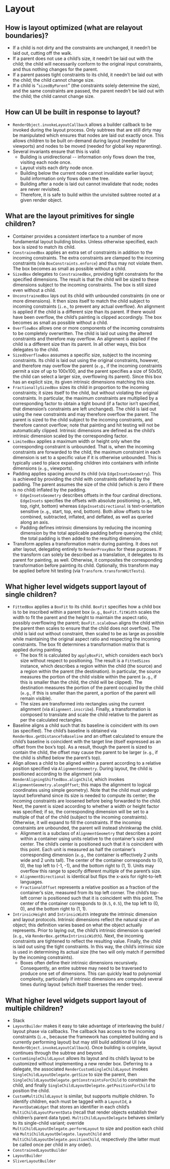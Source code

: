 # Layout


## How is layout optimized \(what are relayout boundaries\)?

* If a child is not dirty and the constraints are unchanged, it needn’t be laid out, cutting off the walk.
* If a parent does not use a child’s size, it needn’t be laid out with the child; the child will necessarily conform to the original input constraints, and thus nothing changes for the parent.
* If a parent passes tight constraints to its child, it needn’t be laid out with the child; the child cannot change size.
* If a child is “`sizedByParent`” \(the constraints solely determine the size\), and the same constraints are passed, the parent needn’t be laid out with the child; the child cannot change size.

## How can UI be built in response to layout?

* `RenderObject.invokeLayoutCallback` allows a builder callback to be invoked during the layout process. Only subtrees that are still dirty may be manipulated which ensures that nodes are laid out exactly once. This allows children to be built on-demand during layout \(needed for viewports\) and nodes to be moved \(needed for global key reparenting\).
* Several invariants ensure that this is valid:
  * Building is unidirectional -- information only flows down the tree, visiting each node once.
  * Layout visits each dirty node once.
  * Building below the current node cannot invalidate earlier layout; build information only flows down the tree.
  * Building after a node is laid out cannot invalidate that node; nodes are never revisited.
  * Therefore, it is safe to build within the unvisited subtree rooted at a given render object.

## What are the layout primitives for single children?

* Container provides a consistent interface to a number of more fundamental layout building blocks. Unless otherwise specified, each box is sized to match its child.
* `ConstrainedBox` applies an extra set of constraints in addition to the incoming constraints. The extra constraints are clamped to the incoming constraints \(via `BoxConstraints.enforce`\) and thus may not violate them. The box becomes as small as possible without a child.
* `SizedBox` delegates to `ConstrainedBox`, providing tight constraints for the specified dimensions. The result is that the child will be sized to these dimensions subject to the incoming constraints. The box is still sized even without a child.
* `UnconstrainedBox` lays out its child with unbounded constraints \(in one or more dimensions\). It then sizes itself to match the child subject to incoming constraints \(`i.e`., to prevent any actual overflow\). An alignment is applied if the child is a different size than its parent. If there would have been overflow, the child’s painting is clipped accordingly. The box becomes as small as possible without a child.
* `OverflowBox` allows one or more components of the incoming constraints to be completely overwritten. The child is laid out using the altered constraints and therefore may overflow. An alignment is applied if the child is a different size than its parent. In all other ways, this box delegates to the child.
* `SizedOverflowBox` assumes a specific size, subject to the incoming constraints. Its child is laid out using the original constraints, however, and therefore may overflow the parent \(`e.g`., if the incoming constraints permit a size of up to 100x100, and the parent specifies a size of 50x50, the child can select a larger size, overflowing its parent\). Since this box has an explicit size, its given intrinsic dimensions matching this size.
* `FractionallySizedBox` sizes its child in proportion to the incoming constraints; it sizes itself to the child, but without violating the original constraints. In particular, the maximum constraints are multiplied by a corresponding factor to obtain a tight bound \(if a factor isn’t specified, that dimension’s constraints are left unchanged\). The child is laid out using the new constraints and may therefore overflow the parent. The parent is sized to the child subject to the incoming constraints, and therefore cannot overflow; note that painting and hit testing will not be automatically clipped. Intrinsic dimensions are defined as the child’s intrinsic dimension scaled by the corresponding factor.
* `LimitedBox` applies a maximum width or height only when the corresponding constraint is unbounded. That is, when the incoming constraints are forwarded to the child, the maximum constraint in each dimension is set to a specific value if it is otherwise unbounded. This is typically used to place expanding children into containers with infinite dimensions \(`e.g`., viewports\).
* Padding applies spacing around its child \(via `EdgeInsetsGeometry`\). This is achieved by providing the child with constraints deflated by the padding. The parent assumes the size of the child \(which is zero if there is no child\) inflated by the padding.
  * `EdgeInsetsGeometry` describes offsets in the four cardinal directions. `EdgeInsets` specifies the offsets with absolute positioning \(`e.g`., left, top, right, bottom\) whereas `EdgeInsetsDirectional` is text-orientation sensitive \(`e.g`., start, top, end, bottom\). Both allow offsets to be combined, subtracted, inflated, and deflated, as well as queried along an axis.
  * Padding defines intrinsic dimensions by reducing the incoming dimension by the total applicable padding before querying the child; the total padding is then added to the resulting dimension.
* Transform applies a transformation matrix during painting. It does not alter layout, delegating entirely to `RenderProxyBox` for these purposes. If the transform can solely be described as a translation, it delegates to its parent for painting, as well. Otherwise, it composites the corresponding transformation before painting its child. Optionally, this transform may be applied before hit testing \(via `Transform.transformHitTests`\).

## What higher level widgets support layout of single children?

* `FittedBox` applies a `BoxFit` to its child. `BoxFit` specifies how a child box is to be inscribed within a parent box \(`e.g`., `BoxFit.fitWidth` scales the width to fit the parent and the height to maintain the aspect ratio, possibly overflowing the parent; `BoxFit.scaleDown` aligns the child within the parent then scales to ensure that the child does not overflow\). The child is laid out without constraint, then scaled to be as large as possible while maintaining the original aspect ratio and respecting the incoming constraints. The box fit determines a transformation matrix that is applied during painting.
  * The box fit is calculated by `applyBoxFit`, which considers each box’s size without respect to positioning. The result is a `FittedSizes` instance, which describes a region within the child \(the source\) and a region within the parent \(the destination\). In particular, the source measures the portion of the child visible within the parent \(`e.g`., if this is smaller than the child, the child will be clipped\). The destination measures the portion of the parent occupied by the child \(`e.g`., if this is smaller than the parent, a portion of the parent will remain visible\).
  * The sizes are transformed into rectangles using the current alignment \(via `Alignment.inscribe`\). Finally, a transformation is composed to translate and scale the child relative to the parent as per the calculated rectangles.
* Baseline aligns a child such that its baseline is coincident with its own \(as specified\). The child’s baseline is obtained via `RenderBox.getDistanceToBaseline` and an offset calculated to ensure the child’s baseline is coincident with the target line \(itself expressed as an offset from the box’s top\). As a result, though the parent is sized to contain the child, the offset may cause the parent to be larger \(`e.g`., if the child is shifted below the parent’s top\).
* Align allows a child to be aligned within a parent according to a relative position specified via `AlignmentGeometry`. During layout, the child is positioned according to the alignment \(via `RenderAligningShiftedBox.alignChild`, which invokes `AlignmentGeometry.alongOffset`; this maps the alignment to logical coordinates using simple geometry\). Note that the child must undergo layout beforehand since its size is needed to compute its center; the incoming constraints are loosened before being forwarded to the child. Next, the parent is sized according to whether a width or height factor was specified; if so, the corresponding dimension will be set to a multiple of that of the child \(subject to the incoming constraints\). Otherwise, it will expand to fill the constraints. If the incoming constraints are unbounded, the parent will instead shrinkwrap the child.
  * Alignment is a subclass of `AlignmentGeometry` that describes a point within a container using units relative to the container’s size and center. The child’s center is positioned such that it is coincident with this point. Each unit is measured as half the container’s corresponding dimension \(`e.g`., the container is effectively 2 units wide and 2 units tall\). The center of the container corresponds to \(0, 0\), the top left to \(-1, -1\), and the bottom right to \(1, 1\). Units may overflow this range to specify different multiple of the parent’s size.
  * `AlignmentDirectional` is identical but flips the x-axis for right-to-left languages.
  * `FractionalOffset` represents a relative position as a fraction of the container’s size, measured from its top left corner. The child’s top-left corner is positioned such that it is coincident with this point. The center of the container corresponds to \(`0.5`, `0.5`\), the top left to \(0, 0\), and the bottom right to \(1, 1\).
* `IntrinsicHeight` and `IntrinsicWidth` integrate the intrinsic dimension and layout protocols. Intrinsic dimensions reflect the natural size of an object; this definition varies based on what the object actually represents. Prior to laying out, the child’s intrinsic dimension is queried \(`e.g`., via `RenderBox.getMaxIntrinsicWidth`\). Next, the incoming constraints are tightened to reflect the resulting value. Finally, the child is laid out using the tight constraints. In this way, the child’s intrinsic size is used in determining its actual size \(the two will only match if permitted by the incoming constraints\).
  * Boxes often define their intrinsic dimensions recursively. Consequently, an entire subtree may need to be traversed to produce one set of dimensions. This can quickly lead to polynomial complexity, particularly if intrinsic dimensions are computed several times during layout \(which itself traverses the render tree\).

## What higher level widgets support layout of multiple children?

* Stack
* `LayoutBuilder` makes it easy to take advantage of interleaving the build / layout phase via callbacks. The callback has access to the incoming constraints \(`i.e`., because the framework has completed building and is currently performing layout\) but may still build additional UI \(via `RenderObject.invokeLayoutCallback`\). Once building is complete, layout continues through the subtree and beyond.
* `CustomSingleChildLayout` allows its layout and its child’s layout to be customized without implementing a new render box. Deferring to a delegate, the associated `RenderCustomSingleChildLayout` invokes `SingleChildLayoutDelegate.getSize` to size the parent, then `SingleChildLayoutDelegate.getConstraintsForChild` to constrain the child, and finally `SingleChildLayoutDelegate.getPositionForChild` to position the child.
* `CustomMultiChildLayout` is similar, but supports multiple children. To identify children, each must be tagged with a `LayoutId`, a `ParentDataWidget` that stores an identifier in each child’s `MultiChildLayoutParentData` \(recall that render objects establish their children’s parent data type\). `MultiChildLayoutDelegate` behaves similarly to its single-child variant; override `MultiChildLayoutDelegate.performLayout` to size and position each child via `MultiChildLayoutDelegate.layoutChild` and `MultiChildLayoutDelegate.positionChild`, respectively \(the latter must be called once per child in any order\).
* `ConstrainedLayoutBuilder`
* `LayoutBuilder`
* `SliverLayoutBuilder`


